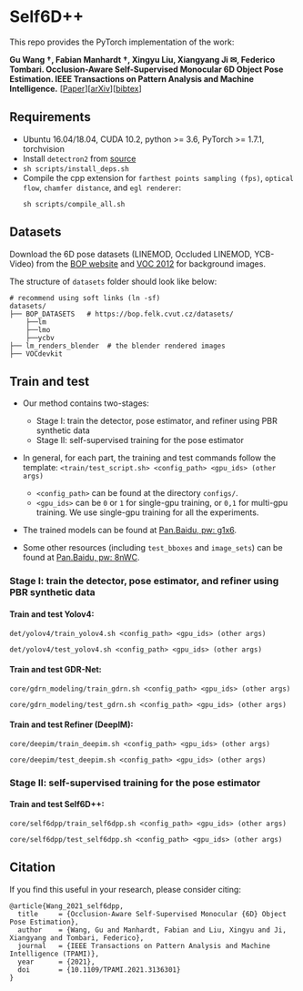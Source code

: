 # Self6D++

This repo provides the PyTorch implementation of the work:

**Gu Wang &dagger;, Fabian Manhardt &dagger;, Xingyu Liu, Xiangyang Ji &#9993;, Federico Tombari. Occlusion-Aware Self-Supervised Monocular 6D Object Pose Estimation. IEEE Transactions on Pattern Analysis and Machine Intelligence.**
[[Paper](https://doi.org/10.1109/TPAMI.2021.3136301)][[arXiv](https://arxiv.org/abs/2203.10339)][[bibtex](#Citation)]

## Requirements
* Ubuntu 16.04/18.04, CUDA 10.2, python >= 3.6, PyTorch >= 1.7.1, torchvision
* Install `detectron2` from [source](https://github.com/facebookresearch/detectron2)
* `sh scripts/install_deps.sh`
* Compile the cpp extension for `farthest points sampling (fps)`, `optical flow`, `chamfer distance`, and `egl renderer`:
    ```
    sh scripts/compile_all.sh
    ```

## Datasets
Download the 6D pose datasets (LINEMOD, Occluded LINEMOD, YCB-Video) from the
[BOP website](https://bop.felk.cvut.cz/datasets/) and
[VOC 2012](https://pjreddie.com/projects/pascal-voc-dataset-mirror/)
for background images.

The structure of `datasets` folder should look like below:
```
# recommend using soft links (ln -sf)
datasets/
├── BOP_DATASETS   # https://bop.felk.cvut.cz/datasets/
    ├──lm
    ├──lmo
    ├──ycbv
├── lm_renders_blender  # the blender rendered images
├── VOCdevkit
```

## Train and test
* Our method contains two-stages:
    * Stage I: train the detector, pose estimator, and refiner using PBR synthetic data
    * Stage II: self-supervised training for the pose estimator

* In general, for each part, the training and test commands follow the template:
```<train/test_script.sh> <config_path> <gpu_ids> (other args)```
    * `<config_path>` can be found at the directory `configs/`.
    * `<gpu_ids>` can be `0` or `1` for single-gpu training, or `0,1` for multi-gpu training. We use single-gpu training for all the experiments.

* The trained models can be found at [Pan.Baidu, pw: g1x6](https://pan.baidu.com/s/189T6j5OVFXiV7mbik441gQ?pwd=g1x6
).

* Some other resources (including `test_bboxes` and `image_sets`) can be found at [Pan.Baidu, pw: 8nWC](https://pan.baidu.com/s/1lfVXryDPVv3ujCQzUETdjg?pwd=8nWC).


### Stage I: train the detector, pose estimator, and refiner using PBR synthetic data
#### Train and test Yolov4:
```
det/yolov4/train_yolov4.sh <config_path> <gpu_ids> (other args)

det/yolov4/test_yolov4.sh <config_path> <gpu_ids> (other args)
```

#### Train and test GDR-Net:
```
core/gdrn_modeling/train_gdrn.sh <config_path> <gpu_ids> (other args)

core/gdrn_modeling/test_gdrn.sh <config_path> <gpu_ids> (other args)
```

#### Train and test Refiner (DeepIM):
```
core/deepim/train_deepim.sh <config_path> <gpu_ids> (other args)

core/deepim/test_deepim.sh <config_path> <gpu_ids> (other args)
```


### Stage II: self-supervised training for the pose estimator
#### Train and test Self6D++:
```
core/self6dpp/train_self6dpp.sh <config_path> <gpu_ids> (other args)

core/self6dpp/test_self6dpp.sh <config_path> <gpu_ids> (other args)
```


## Citation
If you find this useful in your research, please consider citing:
```
@article{Wang_2021_self6dpp,
  title     = {Occlusion-Aware Self-Supervised Monocular {6D} Object Pose Estimation},
  author    = {Wang, Gu and Manhardt, Fabian and Liu, Xingyu and Ji, Xiangyang and Tombari, Federico},
  journal   = {IEEE Transactions on Pattern Analysis and Machine Intelligence (TPAMI)},
  year      = {2021},
  doi       = {10.1109/TPAMI.2021.3136301}
}
```
